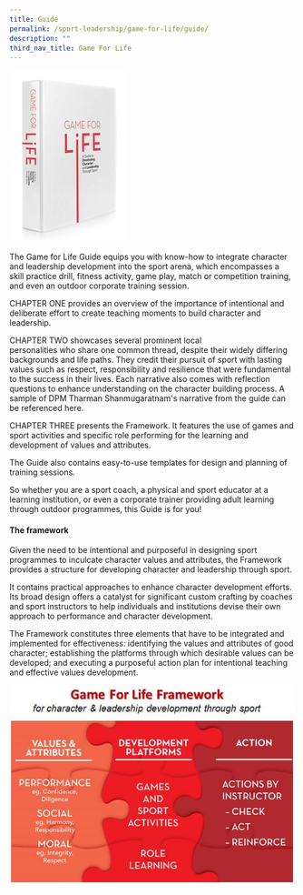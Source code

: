 ```yaml
---
title: Guide
permalink: /sport-leadership/game-for-life/guide/
description: ""
third_nav_title: Game For Life
---
```

![Guide](/images/Sport%20Education/Sports%20Leadership/Game%20For%20Life/Guide/guide.gif)

The Game for Life Guide equips you with know-how to integrate character and leadership development into the sport arena, which encompasses a skill practice drill, fitness activity, game play, match or competition training, and even an outdoor corporate training session.

  
CHAPTER ONE provides an overview of the importance of intentional and deliberate effort to create teaching moments to build character and leadership.  
  
CHAPTER TWO showcases several prominent local  
personalities who share one common thread, despite their widely differing backgrounds and life paths. They credit their pursuit of sport with lasting values such as respect, responsibility and resilience that were fundamental to the success in their lives. Each narrative also comes with reflection questions to enhance understanding on the character building process. A sample of DPM Tharman Shanmugaratnam's narrative from the guide can be referenced here.  
  
CHAPTER THREE presents the Framework. It features the use of games and sport activities and specific role performing for the learning and development of values and attributes.  
  
The Guide also contains easy-to-use templates for design and planning of training sessions.  
  
So whether you are a sport coach, a physical and sport educator at a learning institution, or even a corporate trainer providing adult learning through outdoor programmes, this Guide is for you!

#### **The framework**
Given the need to be intentional and purposeful in designing sport programmes to inculcate character values and attributes, the Framework provides a structure for developing character and leadership through sport.  
  
It contains practical approaches to enhance character development efforts. Its broad design offers a catalyst for significant custom crafting by coaches and sport instructors to help individuals and institutions devise their own approach to performance and character development.  
  
The Framework constitutes three elements that have to be integrated and implemented for effectiveness: identifying the values and attributes of good character; establishing the platforms through which desirable values can be developed; and executing a purposeful action plan for intentional teaching and effective values development.

![GFL_Framework](/images/Sport%20Education/Sports%20Leadership/Game%20For%20Life/Guide/GFL_Framework.jpeg)